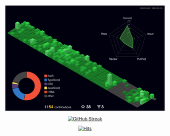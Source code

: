 <div align="center">

![](./profile-3d-contrib/profile-night-green.svg)

[![GitHub Streak](https://github-readme-streak-stats.herokuapp.com?user=lheesung&theme=vue-dark)](https://git.io/streak-stats)

  [![Hits](https://hits.seeyoufarm.com/api/count/incr/badge.svg?url=https%3A%2F%2Fgithub.com%lheesung&count_bg=%2379C83D&title_bg=%23555555&icon=&icon_color=%23E7E7E7&title=hits&edge_flat=false)](https://hits.seeyoufarm.com) 
</details> 
</div>
